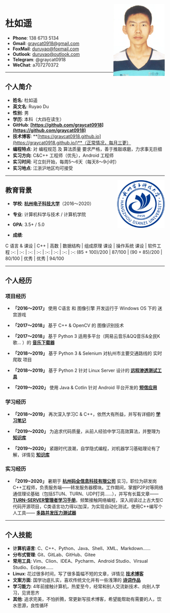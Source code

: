 
<img class="" src='img/dry.png' style='float:right; width:162.4px;height:226.4px'/>

<h1> 杜如遥</h1>

- **Phone**: 138 6713 5134
- **Gmail**: graycat0918@gmail.com
- **FoxMail**: duruyao@foxmail.com
- **Outlook**: duruyao@outlook.com
- **Telegram**: @graycat0918
- **WeChat**: a707270372

---

## 个人简介

- **姓名**: 杜如遥
- **英文名**: Ruyao Du
- **性别**: 男
- **学历**: 本科（大四在读生）
- **GitHub**: **[https://github.com/graycat0918](https://github.com/graycat0918)**
- **技术博客**: **[https://graycat0918.github.io](https://graycat0918.github.io/)**（正常情况，每月三更）
- **编程特点**: 对 编程规范 及 算法质量 要求严格，善于推敲琢磨，力求事无巨细
- **实习方向**: C&C++ 工程师（优先），Android 工程师
- **实习时间**: 可立刻开始，每周5～6天（每天8～9小时）
- **实习地点**: 江浙沪地区均可接受


---

<img class="" src='img/hdu.png' style='float:right; width:150px;height:150px'/>

## 教育背景

- **学校**: **[杭州电子科技大学](http://www.hdu.edu.cn/)**（2016～2020）

- **专业**: 计算机科学与技术 / 计算机学院

- **GPA**: 3.5+ / 5.0

- **成绩**:

C 语言 & 课设 | C++ | 高数 | 数据结构 | 组成原理 课设 | 操作系统 课设 | 软件工程
:-: | :-: | :-: | :-: | :-: | :-: | :-: | :-: 
(85 + 100)/200 | 87/100 | (90 + 85)/200 | 80/100 | 优秀 | 优秀 | 94/100 

---

## 个人经历

### 项目经历

- **「2016～2017」** 使用 C语言 和 图像引擎 开发运行于 Windows OS 下的 迷宫游戏

- **「2017～2018」** 基于 C++ & OpenCV 的 图像识别技术

- **「2017～2018」** 基于  Python 3 适用多平台（网易云音乐&QQ音乐&全民K歌… ）的 **[音乐下载器](https://github.com/graycat0918/get-tool)**

- **「2018～2019」** 基于 Python 3 & Selenium 对杭州市主要交通路线的 实时爬取 项目

- **「2018～2019」** 基于 Python 2 针对 Linux Server 设计的 **[远程渗透测试工具](https://github.com/graycat0918/remote-control)**

- **「2019～2020」** 使用 Java & Cotlin 针对 Android 平台开发的 **[短信应用](https://github.com/graycat0918/messages-app)**

### 学习经历

- **「2018～2019」** 再次深入学习C & C++，依然大有所益，并写有详细的 **[学习笔记](https://github.com/graycat0918/cxx-learn)**

- **「2019～2020」** 为追求代码质量，从前人经验中学习高效算法，并整理为 **[知识库](https://github.com/graycat0918/algorithm-learn)**

- **「2019～2020」** 紧跟时代浪潮，自学隐式编程，对机器学习基础理论有了解，详情见 **[知识库](https://github.com/graycat0918/machine-learn)**


### 实习经历

- **「2019~2020」** 暑期于 **[杭州码全信息科技有限公司](http://www.codvision.com/maquan)** 实习，职位为研发岗C++工程师，负责服务端——转发服务器模块。工作期间，掌握P2P对等网络通信理论基础（包括STUN、TURN、UDP打洞......），并写有长篇文章—— **[TURN-SERVER管理者学习手册](https://github.com/graycat0918/turn-server-learn)**。频繁接触网络编程，深入阅读过上古大型C代码开源项目，C类语言功力得以加深，为实现自动化测试，使用C++编写个人工具—— **[多路并发压力测试器](https://github.com/graycat0918/turn-server-test)**

---

## 个人技能

- **计算机语言**: C、C++、Python、Java、Shell、XML、Markdown……
- **分布式管理**: Git、GitLab、GitHub、Gitee
- **常用工具**: Vim、Clion、IDEA、Pycharm、Android Studio、Virsual Studio、Eclipse……
- **Linux**: 花过很多时间，写了很多篇幅不短的文章，详情见 **[技术博客](https://graycat0918.github.io)**
- **文案方面**: 国学功底扎实，喜欢传统文化并有一些浅薄的 **[诗词作品](https://github.com/graycat0918/my-poem)**
- **学习能力**: 4年前接触计算机，热爱至今，经常和别人交流新技术、向别人学习，见贤思齐
- **其他**: 追求完美，不怕折腾，常更新写技术博客，希望能帮助有需要的人，饮水思源，良性循环